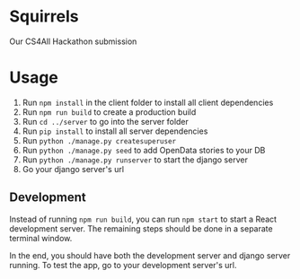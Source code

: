 # Squirrels
Our CS4All Hackathon submission

# Usage
1. Run `npm install` in the client folder to install all client dependencies
2. Run `npm run build` to create a production build
3. Run `cd ../server` to go into the server folder
4. Run `pip install` to install all server dependencies
5. Run `python ./manage.py createsuperuser`
6. Run `python ./manage.py seed` to add OpenData stories to your DB
7. Run `python ./manage.py runserver` to start the django server
8. Go your django server's url

## Development
Instead of running `npm run build`, you can run `npm start` to start a React development server. The remaining steps should be done in a separate terminal window.

In the end, you should have both the development server and django server running. To test the app, go to your development server's url.
